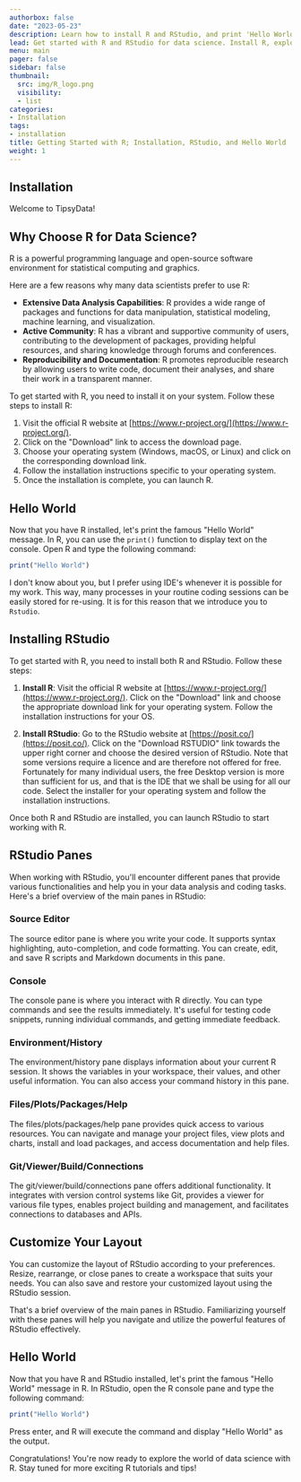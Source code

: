 ```yaml
---
authorbox: false
date: "2023-05-23"
description: Learn how to install R and RStudio, and print 'Hello World' in R. Discover why R is a popular choice for data science.
lead: Get started with R and RStudio for data science. Install R, explore its capabilities, and print your first 'Hello World' message.
menu: main
pager: false
sidebar: false
thumbnail:
  src: img/R_logo.png
  visibility:
  - list
categories: 
- Installation
tags:
- installation
title: Getting Started with R; Installation, RStudio, and Hello World
weight: 1
---
```


## Installation

Welcome to TipsyData!   

## Why Choose R for Data Science?

R is a powerful programming language and open-source software environment for statistical computing and graphics. 

Here are a few reasons why many data scientists prefer to use R:

- **Extensive Data Analysis Capabilities**: R provides a wide range of packages and functions for data manipulation, statistical modeling, machine learning, and visualization.
- **Active Community**: R has a vibrant and supportive community of users, contributing to the development of packages, providing helpful resources, and sharing knowledge through forums and conferences.
- **Reproducibility and Documentation**: R promotes reproducible research by allowing users to write code, document their analyses, and share their work in a transparent manner.

To get started with R, you need to install it on your system. Follow these steps to install R:

1. Visit the official R website at [https://www.r-project.org/](https://www.r-project.org/).
2. Click on the "Download" link to access the download page.
3. Choose your operating system (Windows, macOS, or Linux) and click on the corresponding download link.
4. Follow the installation instructions specific to your operating system.
5. Once the installation is complete, you can launch R.

## Hello World

Now that you have R installed, let's print the famous "Hello World" message. In R, you can use the `print()` function to display text on the console. Open R and type the following command:

```r
print("Hello World")
```

I don't know about you, but I prefer using IDE's whenever it is possible for my work. This way, many processes in your routine coding sessions can be easily stored for re-using. It is for this reason that we introduce you to `Rstudio`.


## Installing RStudio

To get started with R, you need to install both R and RStudio. Follow these steps:

1. **Install R**: Visit the official R website at [https://www.r-project.org/](https://www.r-project.org/). Click on the "Download" link and choose the appropriate download link for your operating system. Follow the installation instructions for your OS.

2. **Install RStudio**: Go to the RStudio website at [https://posit.co/](https://posit.co/). Click on the "Download RSTUDIO" link towards the upper right corner and choose the desired version of RStudio. Note that some versions require a licence and are therefore not offered for free. Fortunately for many individual users, the free Desktop version is more than sufficient for us, and that is the IDE that we shall be using for all our code. Select the installer for your operating system and follow the installation instructions.

Once both R and RStudio are installed, you can launch RStudio to start working with R.

## RStudio Panes

When working with RStudio, you'll encounter different panes that provide various functionalities and help you in your data analysis and coding tasks. Here's a brief overview of the main panes in RStudio:

### Source Editor

The source editor pane is where you write your code. It supports syntax highlighting, auto-completion, and code formatting. You can create, edit, and save R scripts and Markdown documents in this pane.

### Console

The console pane is where you interact with R directly. You can type commands and see the results immediately. It's useful for testing code snippets, running individual commands, and getting immediate feedback.

### Environment/History

The environment/history pane displays information about your current R session. It shows the variables in your workspace, their values, and other useful information. You can also access your command history in this pane.

### Files/Plots/Packages/Help

The files/plots/packages/help pane provides quick access to various resources. You can navigate and manage your project files, view plots and charts, install and load packages, and access documentation and help files.

### Git/Viewer/Build/Connections

The git/viewer/build/connections pane offers additional functionality. It integrates with version control systems like Git, provides a viewer for various file types, enables project building and management, and facilitates connections to databases and APIs.

## Customize Your Layout

You can customize the layout of RStudio according to your preferences. Resize, rearrange, or close panes to create a workspace that suits your needs. You can also save and restore your customized layout using the RStudio session.

That's a brief overview of the main panes in RStudio. Familiarizing yourself with these panes will help you navigate and utilize the powerful features of RStudio effectively.

## Hello World

Now that you have R and RStudio installed, let's print the famous "Hello World" message in R. In RStudio, open the R console pane and type the following command:

```r
print("Hello World")
```

Press enter, and R will execute the command and display "Hello World" as the output.

Congratulations! You're now ready to explore the world of data science with R. Stay tuned for more exciting R tutorials and tips!







